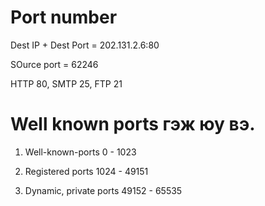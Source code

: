 # Port number

Dest IP + Dest Port = 202.131.2.6:80

SOurce port = 62246

HTTP 80, SMTP 25, FTP 21

# Well known ports гэж юу вэ. 

1. Well-known-ports 0 - 1023 

2. Registered ports 1024 - 49151 

3. Dynamic, private ports 49152 - 65535 

